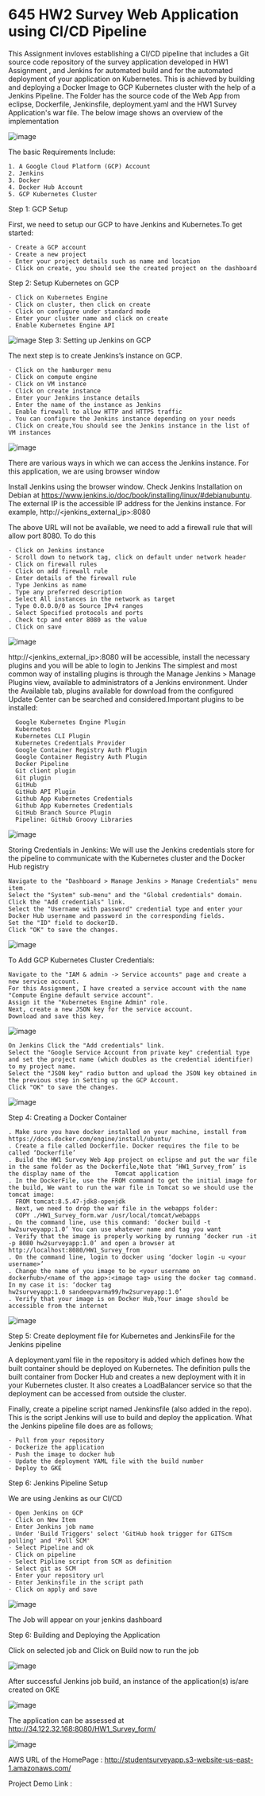 # 645 HW2 Survey Web Application using CI/CD Pipeline
This Assignment invloves establishing a CI/CD pipeline that includes a Git source code repository of the survey application developed in HW1 Assignment , and Jenkins for automated build and for the automated deployment of your application on Kubernetes. This is achieved by building and deploying a Docker Image to GCP Kubernetes cluster with the help of a Jenkins Pipeline.
The Folder has the source code of the Web App from eclipse, Dockerfile, Jenkinsfile, deployment.yaml and the HW1 Survey Application's war file.
The below image shows an overview of the implementation

![image](https://user-images.githubusercontent.com/32533425/198972473-9fd57b50-3ca4-4d66-a7d8-62386478b7a9.png)

The basic Requirements Include:

    1. A Google Cloud Platform (GCP) Account
    2. Jenkins
    3. Docker
    4. Docker Hub Account
    5. GCP Kubernetes Cluster
Step 1: GCP Setup

First, we need to setup our GCP to have Jenkins and Kubernetes.To get started:

    · Create a GCP account
    · Create a new project
    · Enter your project details such as name and location
    · Click on create, you should see the created project on the dashboard
 
Step 2: Setup Kubernetes on GCP

    · Click on Kubernetes Engine 
    · Click on cluster, then click on create
    · Click on configure under standard mode
    · Enter your cluster name and click on create
    . Enable Kubernetes Engine API
![image](https://user-images.githubusercontent.com/32533425/198981692-0515afd3-fa1b-4fa3-ad79-9626a04f9356.png)
Step 3: Setting up Jenkins on GCP

The next step is to create Jenkins’s instance on GCP.

    · Click on the hamburger menu
    · Click on compute engine
    · Click on VM instance
    · Click on create instance
    . Enter your Jenkins instance details
    . Enter the name of the instance as Jenkins
    . Enable firewall to allow HTTP and HTTPS traffic
    . You can configure the Jenkins instance depending on your needs
    . Click on create,You should see the Jenkins instance in the list of VM instances
![image](https://user-images.githubusercontent.com/32533425/198983632-6cd925a0-3a77-403a-894e-07adf5a96133.png)

There are various ways in which we can access the Jenkins instance. For this application, we are using browser window

Install Jenkins using the browser window. Check Jenkins Installation on Debian at https://www.jenkins.io/doc/book/installing/linux/#debianubuntu.
The external IP is the accessible IP address for the Jenkins instance. For example, http://<jenkins_external_ip>:8080

The above URL will not be available, we need to add a firewall rule that will allow port 8080. To do this

    · Click on Jenkins instance
    · Scroll down to network tag, click on default under network header
    · Click on firewall rules
    · Click on add firewall rule
    · Enter details of the firewall rule
    . Type Jenkins as name
    . Type any preferred description
    . Select All instances in the network as target
    . Type 0.0.0.0/0 as Source IPv4 ranges
    . Select Specified protocols and ports
    . Check tcp and enter 8080 as the value
    . Click on save
![image](https://user-images.githubusercontent.com/32533425/198984161-375a78bd-3ca7-4a2f-ae43-2b61fa9c6c28.png)


http://<jenkins_external_ip>:8080 will be accessible, install the necessary plugins and you will be able to login to Jenkins
The simplest and most common way of installing plugins is through the Manage Jenkins > Manage Plugins view, available to administrators of a Jenkins environment.
Under the Available tab, plugins available for download from the configured Update Center can be searched and considered.Important plugins to be installed:

      Google Kubernetes Engine Plugin
      Kubernetes
      Kubernetes CLI Plugin
      Kubernetes Credentials Provider
      Google Container Registry Auth Plugin
      Google Container Registry Auth Plugin
      Docker Pipeline
      Git client plugin
      Git plugin
      GitHub
      GitHub API Plugin
      Github App Kubernetes Credentials
      Github App Kubernetes Credentials
      GitHub Branch Source Plugin
      Pipeline: GitHub Groovy Libraries
      
![image](https://user-images.githubusercontent.com/32533425/198983852-f49962fd-5b45-42fc-b938-023979529382.png)

Storing Credentials in Jenkins:
We will use the Jenkins credentials store for the pipeline to communicate with the Kubernetes cluster and the Docker Hub registry

    Navigate to the "Dashboard > Manage Jenkins > Manage Credentials" menu item.
    Select the "System" sub-menu" and the "Global credentials" domain.
    Click the "Add credentials" link. 
    Select the "Username with password" credential type and enter your Docker Hub username and password in the corresponding fields. 
    Set the "ID" field to dockerID. 
    Click "OK" to save the changes.
![image](https://user-images.githubusercontent.com/32533425/198992781-37b7918f-0b5b-49b7-b920-31c8b73997ee.png)


To Add GCP Kubernetes Cluster Credentials:

    Navigate to the "IAM & admin -> Service accounts" page and create a new service account.
    For this Assignment, I have created a service account with the name "Compute Engine default service account". 
    Assign it the "Kubernetes Engine Admin" role.
    Next, create a new JSON key for the service account. 
    Download and save this key.
    
![image](https://user-images.githubusercontent.com/32533425/198993771-28d4921d-329a-44d8-8c2e-0ef5e77a4360.png)

    On Jenkins Click the "Add credentials" link.
    Select the "Google Service Account from private key" credential type and set the project name (which doubles as the credential identifier) to my project name. 
    Select the "JSON key" radio button and upload the JSON key obtained in the previous step in Setting up the GCP Account. 
    Click "OK" to save the changes.
    
![image](https://user-images.githubusercontent.com/32533425/198993887-ed6998d1-ff42-467d-9a2e-bb93f389a710.png)


Step 4: Creating a Docker Container

    . Make sure you have docker installed on your machine, install from https://docs.docker.com/engine/install/ubuntu/
    . Create a file called Dockerfile. Docker requires the file to be called ‘Dockerfile’
    . Build the HW1 Survey Web App project on eclipse and put the war file in the same folder as the Dockerfile,Note that ‘HW1_Survey_from’ is the display name of the       Tomcat application
    . In the DockerFile, use the FROM command to get the initial image for the build, We want to run the war file in Tomcat so we should use the tomcat image:
      FROM tomcat:8.5.47-jdk8-openjdk
    . Next, we need to drop the war file in the webapps folder:
      COPY ./HW1_Survey_form.war /usr/local/tomcat/webapps
    . On the command line, use this command: ‘docker build -t hw2surveyapp:1.0’ You can use whatever name and tag you want
    . Verify that the image is properly working by running ‘docker run -it -p 8080 hw2surveyapp:1.0’ and open a browser at http://localhost:8080/HW1_Survey_from
    . On the command line, login to docker using ‘docker login -u <your username>’
    . Change the name of you image to be <your username on dockerhub>/<name of the app>:<image tag> using the docker tag command. In my case it is: ‘docker tag   
    hw2surveyapp:1.0 sandeepvarma99/hw2surveyapp:1.0’
    . Verify that your image is on Docker Hub,Your image should be accessible from the internet
    
    
    
![image](https://user-images.githubusercontent.com/32533425/198989937-4607bb99-4dec-41fe-a967-95ccb8f78b2c.png)


Step 5: Create deployment file for Kubernetes and JenkinsFile for the Jenkins pipeline

A deployment.yaml file in the repository is added which defines how the built container should be deployed on Kubernetes.
The definition pulls the built container from Docker Hub and creates a new deployment with it in your Kubernetes cluster. It also creates a LoadBalancer service so that the deployment can be accessed from outside the cluster.

Finally, create a pipeline script named Jenkinsfile (also added in the repo). This is the script Jenkins will use to build and deploy the application.
What the Jenkins pipeline file does are as follows;

    · Pull from your repository
    · Dockerize the application
    · Push the image to docker hub
    · Update the deployment YAML file with the build number
    · Deploy to GKE

Step 6: Jenkins Pipeline Setup

We are using Jenkins as our CI/CD

    · Open Jenkins on GCP
    · Click on New Item
    · Enter Jenkins job name
    . Under 'Build Triggers' select 'GitHub hook trigger for GITScm polling' and 'Poll SCM'
    · Select Pipeline and ok
    · Click on pipeline
    · Select Pipline script from SCM as definition
    · Select git as SCM
    · Enter your repository url
    · Enter Jenkinsfile in the script path
    · Click on apply and save

![image](https://user-images.githubusercontent.com/32533425/198995187-c781f3cd-b73f-4a31-95fa-615798cc3761.png)

The Job will appear on your jenkins dashboard

Step 6: Building and Deploying the Application

Click on selected job and Click on Build now to run the job

![image](https://user-images.githubusercontent.com/32533425/198995821-4ce1b091-225e-4b71-8ab2-69f2f09480c6.png)

After successful Jenkins job build, an instance of the application(s) is/are created on GKE

![image](https://user-images.githubusercontent.com/32533425/198996196-8d7351ee-1678-45aa-b08c-6dee06dd0626.png)


The application can be assessed at http://34.122.32.168:8080/HW1_Survey_form/


![image](https://user-images.githubusercontent.com/32533425/198996318-6b577534-96f2-47b4-9a49-fd1edbdd917c.png)

AWS URL of the HomePage : http://studentsurveyapp.s3-website-us-east-1.amazonaws.com/

Project Demo Link : 

